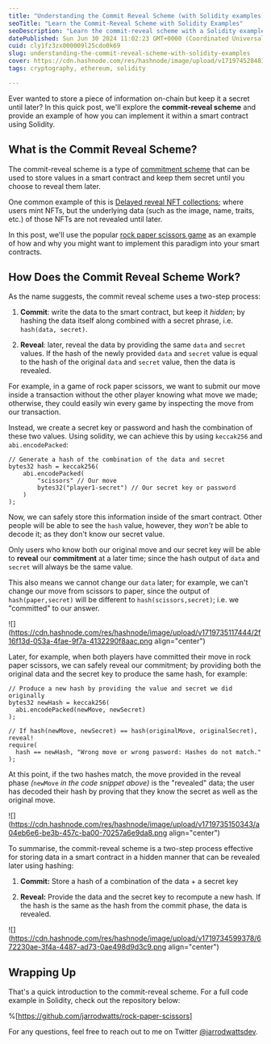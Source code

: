 ```yaml
---
title: "Understanding the Commit Reveal Scheme (with Solidity examples)"
seoTitle: "Learn the Commit-Reveal Scheme with Solidity Examples"
seoDescription: "Learn the commit-reveal scheme with a Solidity example for securely storing and revealing data on-chain. Perfect for games like rock paper scissors."
datePublished: Sun Jun 30 2024 11:02:23 GMT+0000 (Coordinated Universal Time)
cuid: cly1fz3zx000009l25cdo0k69
slug: understanding-the-commit-reveal-scheme-with-solidity-examples
cover: https://cdn.hashnode.com/res/hashnode/image/upload/v1719745284817/6675f99e-eaec-44ad-977f-a20bc7347fbd.png
tags: cryptography, ethereum, solidity

---
```


Ever wanted to store a piece of information on-chain but keep it a secret until later? In this quick post, we'll explore the **commit-reveal scheme** and provide an example of how you can implement it within a smart contract using Solidity.

## What is the Commit Reveal Scheme?

The commit-reveal scheme is a type of [commitment scheme](https://en.wikipedia.org/wiki/Commitment_scheme) that can be used to store values in a smart contract and keep them secret until you choose to reveal them later.

One common example of this is [Delayed reveal NFT collections](https://portal.thirdweb.com/glossary/delayed-reveal); where users mint NFTs, but the underlying data (such as the image, name, traits, etc.) of those NFTs are not revealed until later.

In this post, we'll use the popular [rock paper scissors game](https://en.wikipedia.org/wiki/Rock_paper_scissors) as an example of how and why you might want to implement this paradigm into your smart contracts.

## How Does the Commit Reveal Scheme Work?

As the name suggests, the commit reveal scheme uses a two-step process:

1. **Commit**: write the data to the smart contract, but keep it *hidden*; by hashing the data itself along combined with a secret phrase, i.e. `hash(data, secret)`.
    
2. **Reveal**: later, reveal the data by providing the same `data` and `secret` values. If the hash of the newly provided `data` and `secret` value is equal to the hash of the original `data` and `secret` value, then the data is revealed.
    

For example, in a game of rock paper scissors, we want to submit our move inside a transaction without the other player knowing what move we made; otherwise, they could easily win every game by inspecting the move from our transaction.

Instead, we create a secret key or password and hash the combination of these two values. Using solidity, we can achieve this by using `keccak256` and `abi.encodePacked`:

```solidity
// Generate a hash of the combination of the data and secret
bytes32 hash = keccak256(
    abi.encodePacked(
        "scissors" // Our move
        bytes32("player1-secret") // Our secret key or password
    )
);
```

Now, we can safely store this information inside of the smart contract. Other people will be able to see the `hash` value, however, they *won't* be able to decode it; as they don't know our secret value.

Only users who know both our original move and our secret key will be able to **reveal** our **commitment** at a later time; since the hash output of `data` and `secret` will always be the same value.

This also means we cannot change our `data` later; for example, we can't change our move from scissors to paper, since the output of `hash(paper,secret)` will be different to `hash(scissors,secret)`; i.e. we "committed" to our answer.

![](https://cdn.hashnode.com/res/hashnode/image/upload/v1719735117444/2f16f13d-053a-4fae-9f7a-4132290f8aac.png align="center")

Later, for example, when both players have committed their move in rock paper scissors, we can safely reveal our commitment; by providing both the original data and the secret key to produce the same hash, for example:

```solidity
// Produce a new hash by providing the value and secret we did originally
bytes32 newHash = keccak256(
  abi.encodePacked(newMove, newSecret)
);

// If hash(newMove, newSecret) == hash(originalMove, originalSecret), reveal!
require(
  hash == newHash, "Wrong move or wrong pasword: Hashes do not match."
);
```

At this point, if the two hashes match, the move provided in the reveal phase *(*`newMove` *in the code snippet above)* is the "revealed" data; the user has decoded their hash by proving that they know the secret as well as the original move.

![](https://cdn.hashnode.com/res/hashnode/image/upload/v1719735150343/a04eb6e6-be3b-457c-ba00-70257a6e9da8.png align="center")

To summarise, the commit-reveal scheme is a two-step process effective for storing data in a smart contract in a hidden manner that can be revealed later using hashing:

1. **Commit:** Store a hash of a combination of the data + a secret key
    
2. **Reveal:** Provide the data and the secret key to recompute a new hash. If the hash is the same as the hash from the commit phase, the data is revealed.
    

![](https://cdn.hashnode.com/res/hashnode/image/upload/v1719734599378/672230ae-3f4a-4487-ad73-0ae498d9d3c9.png align="center")

## Wrapping Up

That's a quick introduction to the commit-reveal scheme. For a full code example in Solidity, check out the repository below:

%[https://github.com/jarrodwatts/rock-paper-scissors] 

For any questions, feel free to reach out to me on Twitter [@jarrodwattsdev](https://twitter.com/jarrodWattsDev).